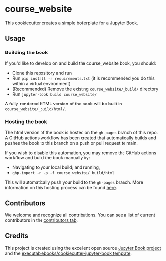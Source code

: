 # course_website

This cookiecutter creates a simple boilerplate for a Jupyter Book.

## Usage

### Building the book

If you'd like to develop on and build the course_website book, you should:

- Clone this repository and run
- Run `pip install -r requirements.txt` (it is recommended you do this within a virtual environment)
- (Recommended) Remove the existing `course_website/_build/` directory
- Run `jupyter-book build course_website/`

A fully-rendered HTML version of the book will be built in `course_website/_build/html/`.

### Hosting the book

The html version of the book is hosted on the `gh-pages` branch of this repo. A GitHub actions workflow has been created that automatically builds and pushes the book to this branch on a push or pull request to main.

If you wish to disable this automation, you may remove the GitHub actions workflow and build the book manually by:

- Navigating to your local build; and running,
- `ghp-import -n -p -f course_website/_build/html`

This will automatically push your build to the `gh-pages` branch. More information on this hosting process can be found [here](https://jupyterbook.org/publish/gh-pages.html#manually-host-your-book-with-github-pages).

## Contributors

We welcome and recognize all contributions. You can see a list of current contributors in the [contributors tab](https://github.com/cjmathy/course_website/graphs/contributors).

## Credits

This project is created using the excellent open source [Jupyter Book project](https://jupyterbook.org/) and the [executablebooks/cookiecutter-jupyter-book template](https://github.com/executablebooks/cookiecutter-jupyter-book).

